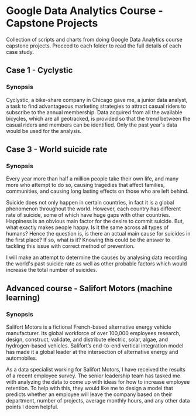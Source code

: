 # Google Data Analytics Course - Capstone Projects

Collection of scripts and charts from doing Google Data Analytics course capstone projects.
Proceed to each folder to read the full details of each case study.

## Case 1 - Cyclystic
### Synopsis

Cyclystic, a bike-share company in Chicago gave me, a junior data analyst, a task to find advantageous marketing strategies to attract casual riders to subscribe to the annual membership. Data acquired from all the available bicycles, which are all geotracked, is provided so that the trend between the casual riders and members can be identified. Only the past year's data would be used for the analysis.


## Case 3 - World suicide rate

### Synopsis

Every year more than half a million people take their own life, and many more who attempt to do so, causing tragedies that affect families, communities, and causing long lasting effects on those who are left behind.

Suicide does not only happen in certain countries, in fact it is a global phenomenon throughout the world. However, each country has different rate of suicide, some of which have huge gaps with other countries. Happiness is an obvious main factor for the desire to commit suicide. But, what exactly makes people happy. Is it the same across all types of humans? Hence the question is, is there an actual main cause for suicides in the first place? If so, what is it? Knowing this could be the answer to tackling this issue with correct method of prevention.

I will make an attempt to determine the causes by analysing data recording the world's past suicide rate as well as other probable factors which would increase the total number of suicides.


## Advanced course - Salifort Motors (machine learning)

### Synopsis

Salifort Motors is a fictional French-based alternative energy vehicle manufacturer. Its global workforce of over 100,000 employees research, design, construct, validate, and distribute electric, solar, algae, and hydrogen-based vehicles. Salifort’s end-to-end vertical integration model has made it a global leader at the intersection of alternative energy and automobiles.        

As a data specialist working for Salifort Motors, I have received the results of a recent employee survey. The senior leadership team has tasked me with analyzing the data to come up with ideas for how to increase employee retention. To help with this, they would like me to design a model that predicts whether an employee will leave the company based on their  department, number of projects, average monthly hours, and any other data points I deem helpful. 
